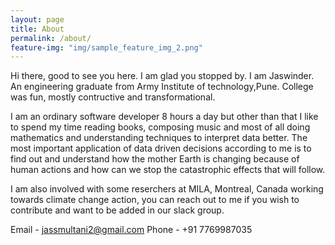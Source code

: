 ```yaml
---
layout: page
title: About
permalink: /about/
feature-img: "img/sample_feature_img_2.png"
---
```


Hi there, good to see you here. I am glad you stopped by. I am Jaswinder. An engineering graduate from Army Institute of technology,Pune.
College was fun, mostly contructive and transformational. 

I am an ordinary software developer 8 hours a day but other than that I like to spend my time reading books, composing music and most of all doing mathematics and understanding techniques to interpret data better. 
The most important application of data driven decisions according to me is to find out and understand how the mother Earth is changing because of human actions and how can we stop the catastrophic effects that will follow.

I am also involved with some reserchers at MILA, Montreal, Canada working towards climate change action, you can reach out to me if you wish to contribute and want to be added in our slack group.

Email - jassmultani2@gmail.com
Phone - +91 7769987035
 
